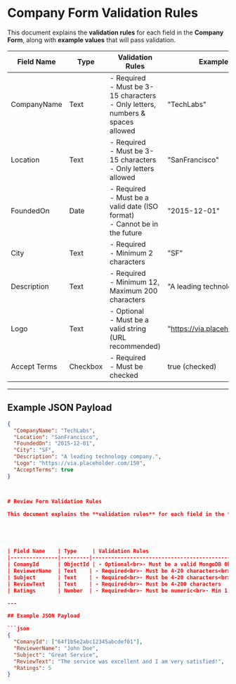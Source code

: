 # Company Form Validation Rules

This document explains the **validation rules** for each field in the **Company Form**, along with **example values** that will pass validation.

| Field Name    | Type     | Validation Rules                                                                 | Example Value                     |
|---------------|---------|---------------------------------------------------------------------------------|----------------------------------|
| CompanyName   | Text    | - Required<br>- Must be 3-15 characters<br>- Only letters, numbers & spaces allowed | "TechLabs"                        |
| Location      | Text    | - Required<br>- Must be 3-15 characters<br>- Only letters allowed                | "SanFrancisco"                    |
| FoundedOn     | Date    | - Required<br>- Must be a valid date (ISO format)<br>- Cannot be in the future   | "2015-12-01"                      |
| City          | Text    | - Required<br>- Minimum 2 characters                                            | "SF"                              |
| Description   | Text    | - Required<br>- Minimum 12, Maximum 200 characters                               | "A leading technology company."   |
| Logo          | Text    | - Optional<br>- Must be a valid string (URL recommended)                         | "https://via.placeholder.com/150"|
| Accept Terms  | Checkbox| - Required<br>- Must be checked                                                 | true (checked)                    |

---

## Example JSON Payload

```json
{
  "CompanyName": "TechLabs",
  "Location": "SanFrancisco",
  "FoundedOn": "2015-12-01",
  "City": "SF",
  "Description": "A leading technology company.",
  "Logo": "https://via.placeholder.com/150",
  "AcceptTerms": true
}



# Review Form Validation Rules

This document explains the **validation rules** for each field in the **Review Form**, along with **example values** that will pass validation.





| Field Name    | Type     | Validation Rules                                                                 | Example Value                     |
|---------------|---------|---------------------------------------------------------------------------------|----------------------------------|
| ComanyId      | ObjectId | - Optional<br>- Must be a valid MongoDB ObjectId if provided                 |"64f1b5e2abc12345abcdef01" |
| ReviewerName  | Text    | - Required<br>- Must be 4-20 characters<br>- Only letters and spaces allowed     | "John Doe" |
| Subject       | Text    | - Required<br>- Must be 4-20 characters<br>- Only letters and spaces allowed     | "Great Service"|
| ReviewText    | Text    | - Required<br>- Must be 4-200 characters                                         | "The service was excellent!"  |
| Ratings       | Number  | - Required<br>- Must be numeric<br>- Min 1, Max 5                                 | 4 |

---

## Example JSON Payload

```json
{
  "ComanyId": ["64f1b5e2abc12345abcdef01"],
  "ReviewerName": "John Doe",
  "Subject": "Great Service",
  "ReviewText": "The service was excellent and I am very satisfied!",
  "Ratings": 5
}



